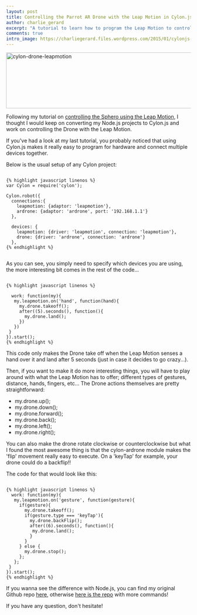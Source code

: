 ```yaml
---
layout: post
title: Controlling the Parrot AR Drone with the Leap Motion in Cylon.js
author: charlie_gerard
excerpt: "A tutorial to learn how to program the Leap Motion to control the Parrot AR Drone using Cylon.js"
comments: true
intro_image: https://charliegerard.files.wordpress.com/2015/01/cylonjs-drone-leapmotion.png
---
```


<a href="https://charliegerard.files.wordpress.com/2015/01/cylonjs-drone-leapmotion.png"><img class="aligncenter size-large wp-image-85" src="https://charliegerard.files.wordpress.com/2015/01/cylonjs-drone-leapmotion.png?w=660" alt="cylon-drone-leapmotion" width="660" height="152" /></a>

Following my tutorial on <a href="https://charliegerard.wordpress.com/2015/01/12/sphero-leap-motion-cylon-js/" target="_blank">controlling the Sphero using the Leap Motion</a>, I thought I would keep on converting my Node.js projects to Cylon.js and work on controlling the Drone with the Leap Motion.

If you've had a look at my last tutorial, you probably noticed that using Cylon.js makes it really easy to program for hardware and connect multiple devices together.

Below is the usual setup of any Cylon project:

<pre><code>
{% highlight javascript linenos %}
var Cylon = require('cylon');

Cylon.robot({
  connections:{
    leapmotion: {adaptor: 'leapmotion'},
    ardrone: {adaptor: 'ardrone', port: '192.168.1.1'}
  },

  devices: {
    leapmotion: {driver: 'leapmotion', connection: 'leapmotion'},
    drone: {driver: 'ardrone', connection: 'ardrone'}
  },
{% endhighlight %}
 </code></pre>
As you can see, you simply need to specify which devices you are using, the more interesting bit comes in the rest of the code...
<pre><code>
{% highlight javascript linenos %}

  work: function(my){
   my.leapmotion.on('hand', function(hand){
     my.drone.takeoff();
     after((5).seconds(), function(){
       my.drone.land();
     })
   })
 }
}).start();
{% endhighlight %}
</code></pre>

This code only makes the Drone take off when the Leap Motion senses a hand over it and land after 5 seconds (just in case it decides to go crazy...).

Then, if you want to make it do more interesting things, you will have to play around with what the Leap Motion has to offer; different types of gestures, distance, hands, fingers, etc... The Drone actions themselves are pretty straightforward:
<ul>
  <li>my.drone.up();</li>
  <li>my.drone.down();</li>
  <li>my.drone.forward();</li>
  <li>my.drone.back();</li>
  <li>my.drone.left();</li>
  <li>my.drone.right();</li>
</ul>
You can also make the drone rotate clockwise or counterclockwise but what I found the most awesome thing is that the cylon-ardrone module makes the 'flip' movement really easy to execute. On a 'keyTap' for example, your drone could do a backflip!!

The code for that would look like this:

<pre><code>
{% highlight javascript linenos %}
  work: function(my){
   my.leapmotion.on('gesture', function(gesture){
     if(gesture){
       my.drone.takeoff();
       if(gesture.type === 'keyTap'){
         my.drone.backFlip();
         after((6).seconds(), function(){
          my.drone.land();
         }
       }
     } else {
       my.drone.stop();
     };
   };
 }
}).start();
{% endhighlight %}
</code></pre>

If you wanna see the difference with Node.js, you can find my original Github repo <a href="https://github.com/charliegerard/leap_drone" target="_blank">here</a>, otherwise <a href="https://github.com/charliegerard/cylon-projects/tree/master/cylon-drone-leapmotion" target="_blank">here is the repo</a> with more commands!

If you have any question, don't hesitate!
